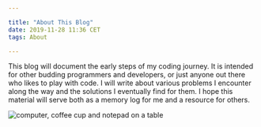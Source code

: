 ```yaml
---

title: "About This Blog"
date: 2019-11-28 11:36 CET
tags: About

---
```


This blog will document the early steps of my coding journey. It is intended for other budding programmers and developers, or just anyone out there who likes to play with code. I will write about various problems I encounter along the way and the solutions I eventually find for them. I hope this material will serve both as a memory log for me and a resource for others.

<div class="container">
	<img src="/media/about_this_blog/about.jpg" alt="computer, coffee cup and notepad on a table" class="banner">
</div>